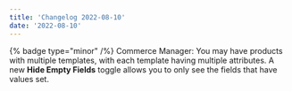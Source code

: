 ```yaml
---
title: 'Changelog 2022-08-10'
date: '2022-08-10'
---
```

{% badge type="minor" /%} Commerce Manager: You may have products with multiple templates, with each template having multiple attributes. A new **Hide Empty Fields** toggle allows you to only see the fields that have values set.
